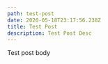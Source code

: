 ```yaml
---
path: test-post
date: 2020-05-18T23:17:56.238Z
title: Test Post
description: Test Post Desc
---
```

Test post body
